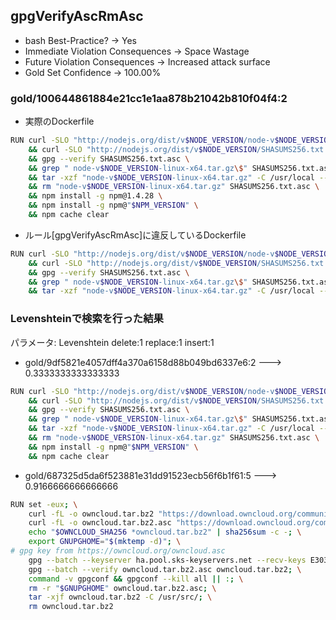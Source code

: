 ## gpgVerifyAscRmAsc

* bash Best-Practice?              -> Yes
* Immediate Violation Consequences -> Space Wastage
* Future Violation Consequences    -> Increased attack surface
* Gold Set Confidence              -> 100.00%

### gold/100644861884e21cc1e1aa878b21042b810f04f4:2
* 実際のDockerfile
```bash
RUN curl -SLO "http://nodejs.org/dist/v$NODE_VERSION/node-v$NODE_VERSION-linux-x64.tar.gz" \
	&& curl -SLO "http://nodejs.org/dist/v$NODE_VERSION/SHASUMS256.txt.asc" \
	&& gpg --verify SHASUMS256.txt.asc \
	&& grep " node-v$NODE_VERSION-linux-x64.tar.gz\$" SHASUMS256.txt.asc | sha256sum -c - \
	&& tar -xzf "node-v$NODE_VERSION-linux-x64.tar.gz" -C /usr/local --strip-components=1 \
	&& rm "node-v$NODE_VERSION-linux-x64.tar.gz" SHASUMS256.txt.asc \
	&& npm install -g npm@1.4.28 \
	&& npm install -g npm@"$NPM_VERSION" \
	&& npm cache clear
```
* ルール[gpgVerifyAscRmAsc]に違反しているDockerfile
```bash
RUN curl -SLO "http://nodejs.org/dist/v$NODE_VERSION/node-v$NODE_VERSION-linux-x64.tar.gz" \
	&& curl -SLO "http://nodejs.org/dist/v$NODE_VERSION/SHASUMS256.txt.asc" \
	&& gpg --verify SHASUMS256.txt.asc \
	&& grep " node-v$NODE_VERSION-linux-x64.tar.gz\$" SHASUMS256.txt.asc | sha256sum -c - \
	&& tar -xzf "node-v$NODE_VERSION-linux-x64.tar.gz" -C /usr/local --strip-components=1 
```

### Levenshteinで検索を行った結果
パラメータ: Levenshtein delete:1 replace:1 insert:1 
* gold/9df5821e4057dff4a370a6158d88b049bd6337e6:2 ---> 0.3333333333333333
```bash
RUN curl -SLO "http://nodejs.org/dist/v$NODE_VERSION/node-v$NODE_VERSION-linux-x64.tar.gz" \
	&& curl -SLO "http://nodejs.org/dist/v$NODE_VERSION/SHASUMS256.txt.asc" \
	&& gpg --verify SHASUMS256.txt.asc \
	&& grep " node-v$NODE_VERSION-linux-x64.tar.gz\$" SHASUMS256.txt.asc | sha256sum -c - \
	&& tar -xzf "node-v$NODE_VERSION-linux-x64.tar.gz" -C /usr/local --strip-components=1 \
	&& rm "node-v$NODE_VERSION-linux-x64.tar.gz" SHASUMS256.txt.asc \
	&& npm install -g npm@"$NPM_VERSION" \
	&& npm cache clear
```
* gold/687325d5da6f523881e31dd91523ecb56f6b1f61:5 ---> 0.9166666666666666
```bash
RUN set -eux; \
	curl -fL -o owncloud.tar.bz2 "https://download.owncloud.org/community/owncloud-${OWNCLOUD_VERSION}.tar.bz2"; \
	curl -fL -o owncloud.tar.bz2.asc "https://download.owncloud.org/community/owncloud-${OWNCLOUD_VERSION}.tar.bz2.asc"; \
	echo "$OWNCLOUD_SHA256 *owncloud.tar.bz2" | sha256sum -c -; \
	export GNUPGHOME="$(mktemp -d)"; \
# gpg key from https://owncloud.org/owncloud.asc
	gpg --batch --keyserver ha.pool.sks-keyservers.net --recv-keys E3036906AD9F30807351FAC32D5D5E97F6978A26; \
	gpg --batch --verify owncloud.tar.bz2.asc owncloud.tar.bz2; \
	command -v gpgconf && gpgconf --kill all || :; \
	rm -r "$GNUPGHOME" owncloud.tar.bz2.asc; \
	tar -xjf owncloud.tar.bz2 -C /usr/src/; \
	rm owncloud.tar.bz2
```